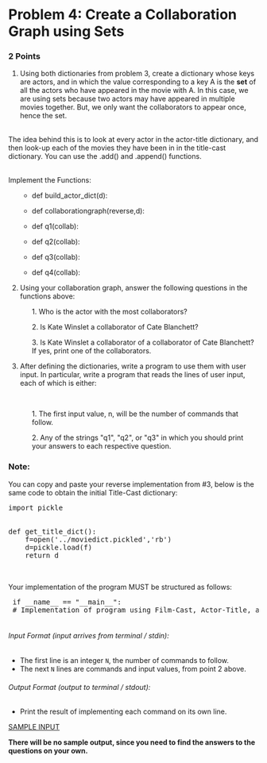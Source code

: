 <h1> Problem 4: Create a Collaboration Graph using Sets </h1>
<h3> 2 Points </h3>

1. Using both dictionaries from problem 3, create a dictionary whose keys are actors, and in which the value corresponding to a key A is the **set** of all the actors who have appeared in the movie with A.
In this case, we are using sets because two actors may have appeared in multiple movies together. But, we only want the collaborators to appear once, hence the set. 
<br />
The idea behind this is to look at every actor in the actor-title dictionary, and then look-up each of the movies they have been in in the title-cast dictionary.
You can use the .add() and .append() functions. 
<br /> <br />


Implement the Functions: 
<ul>
<ul>
 <li>def build_actor_dict(d): </li> </ul> 
  <ul>
 <li>def collaborationgraph(reverse,d): </li> </ul> 
<ul>
 <li>def q1(collab):</li> </ul> 
<ul>
 <li>def q2(collab):</li> </ul> 
<ul>
 <li>def q3(collab):</ul> </li>
 <ul>
 <li>def q4(collab):</ul> </li>
</ul>

2. Using your collaboration graph, answer the following questions in the functions above: <br />
<ul>
<ul>
 1. Who is the actor with the most collaborators? </ul> 
<ul>
 2. Is Kate Winslet a collaborator of Cate Blanchett? </ul> 
<ul>
 3. Is Kate Winslet a collaborator of a collaborator of Cate Blanchett? If yes, print one of the collaborators. </ul> 
</ul>


3. After defining the dictionaries, write a program to use them with user input. In particular, write a program that reads the lines of user input, each of which is either: 
<br />
<ul>
<ul>
 1. The first input value, n, will be the number of commands that follow. </ul> 
<ul>
 2. Any of the strings "q1", "q2", or "q3" in which you should print your answers to each respective question.  </ul> 
</ul> 


<h3> Note: </h3>
You can copy and paste your reverse implementation from #3, below is the same code to obtain the initial Title-Cast dictionary: 
 <br />
<pre class="brush: python">
import pickle
 <br />
def get_title_dict():
    f=open('../moviedict.pickled','rb')
    d=pickle.load(f)
    return d
 </pre> 
  <br />
Your implementation of the program MUST be structured as follows: 
 <br /> 
 <pre class="brush: python">
 if __name__ == "__main__":
 # Implementation of program using Film-Cast, Actor-Title, and Collaboration dictionaries.
 </pre> 
 
###### Input Format (input arrives from terminal / stdin):

- The first line is an integer <code>N</code>, the number of commands to follow. 
- The next <code>N</code> lines are commands and input values, from point 2 above.

###### Output Format (output to terminal / stdout):

- Print the result of implementing each command on its own line. 

[SAMPLE INPUT](input.txt)

**There will be no sample output, since you need to find the answers to the questions on your own.**
